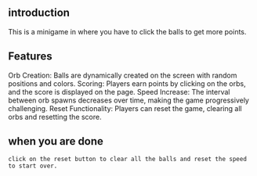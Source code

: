 ## introduction
 This is a minigame in where you have to click  the balls to get more points.

## Features
Orb Creation: Balls are dynamically created on the screen with random positions and colors.
Scoring: Players earn points by clicking on the orbs, and the score is displayed on the page.
Speed Increase: The interval between orb spawns decreases over time, making the game progressively challenging.
Reset Functionality: Players can reset the game, clearing all orbs and resetting the score.

## when you are done 
    click on the reset button to clear all the balls and reset the speed to start over.